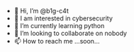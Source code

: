 - 👋 Hi, I’m @b1g-c4t
- 👀 I am interested in cybersecurity
- 🌱 I’m currently learning python
- 💞️ I’m looking to collaborate on nobody
- 📫 How to reach me ...soon...

<!---
b1g-c4t/b1g-c4t is a ✨ special ✨ repository because its `README.md` (this file) appears on your GitHub profile.
You can click the Preview link to take a look at your changes.
--->

